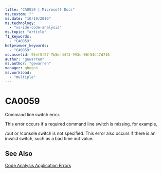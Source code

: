 ```yaml
---
title: "CA0059 | Microsoft Docs"
ms.custom: ""
ms.date: "10/19/2016"
ms.technology: 
  - "vs-ide-code-analysis"
ms.topic: "article"
f1_keywords: 
  - "CA0059"
helpviewer_keywords: 
  - "CA0059"
ms.assetid: 95ef5f27-7b5d-44f3-993c-06f54e47d716
author: "gewarren"
ms.author: "gewarren"
manager: ghogen
ms.workload: 
  - "multiple"
---
```

# CA0059
Command line switch error.  
  
 This error occurs if a required command line switch is missing, for example,  
  
 /out or /console switch is not specified. This error also occurs if there is an invalid switch, such as a bad time out value.  
  
## See Also  
 [Code Analysis Application Errors](../code-quality/code-analysis-application-errors.md)   
